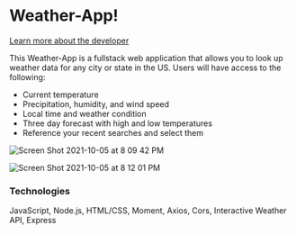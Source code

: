 # Weather-App!

[Learn more about the developer](https://www.linkedin.com/in/stephen-garner-682357b7/)

This Weather-App is a fullstack web application that allows you to look up weather data for any city or state in the US. Users will have access to the following:

* Current temperature
* Precipitation, humidity, and wind speed 
* Local time and weather condition 
* Three day forecast with high and low temperatures 
* Reference your recent searches and select them

![Screen Shot 2021-10-05 at 8 09 42 PM](https://user-images.githubusercontent.com/89042293/136129682-2d499cd5-a427-4bdc-8d28-990b5fc31df3.png)

![Screen Shot 2021-10-05 at 8 12 01 PM](https://user-images.githubusercontent.com/89042293/136129841-a2a9f47c-9b78-4667-a9e6-5015d6c87faf.png)

### Technologies 

JavaScript, Node.js, HTML/CSS, Moment, Axios, Cors, Interactive Weather API, Express







